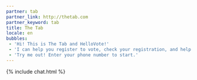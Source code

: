 ```yaml
---
partner: tab
partner_link: http://thetab.com
partner_keyword: tab
title: The Tab
locale: en
bubbles:
 - 'Hi! This is The Tab and HelloVote!'
 - 'I can help you register to vote, check your registration, and help your friends register.'
 - 'Try me out! Enter your phone number to start.'
---
```

{% include chat.html %}



